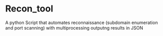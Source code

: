 # Recon_tool
A python Script that automates reconnaissance (subdomain enumeration and port scanning) with multiprocessing outputng results in JSON 

